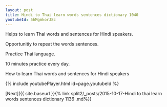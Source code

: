 ```yaml
---
layout: post
title: Hindi to Thai learn words sentences dictionary 1040 
youtubeId: 5hMgmkorJ8c
---
```

 
 
Helps to learn Thai words and sentences for Hindi speakers.

Opportunitiy to repeat the words sentences. 

Practice Thai language. 
 
10 minutes practice every day. 
 
How to learn Thai words and sentences for Hindi speakers 
 
{% include youtubePlayer.html id=page.youtubeId %}
 
 
[Next]({{ site.baseurl }}{% link  split2/_posts/2015-10-17-Hindi to thai learn words sentences dictionary 1136 .md%})
 
